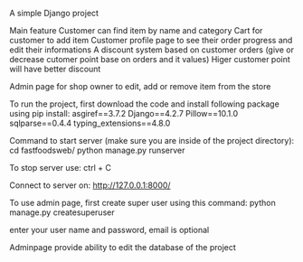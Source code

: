 A simple Django project 

Main feature
  Customer can find item by name and category
  Cart for customer to add item
  Customer profile page to see their order progress and edit their informations
  A discount system based on customer orders
  (give or decrease cutomer point base on orders and it values)
  Higer customer point will have better discount

  Admin page for shop owner to edit, add or remove item from the store

To run the project, first download the code and install following package using pip install:
  asgiref==3.7.2
  Django==4.2.7
  Pillow==10.1.0
  sqlparse==0.4.4
  typing_extensions==4.8.0

Command to start server (make sure you are inside of the project directory):
  cd fastfoodsweb/
  python manage.py runserver

To stop server use: ctrl + C

Connect to server on:
  http://127.0.0.1:8000/

To use admin page, first create super user using this command:
   python manage.py createsuperuser

   enter your user name and password, email is optional

   Adminpage provide ability to edit the database of the project



  
